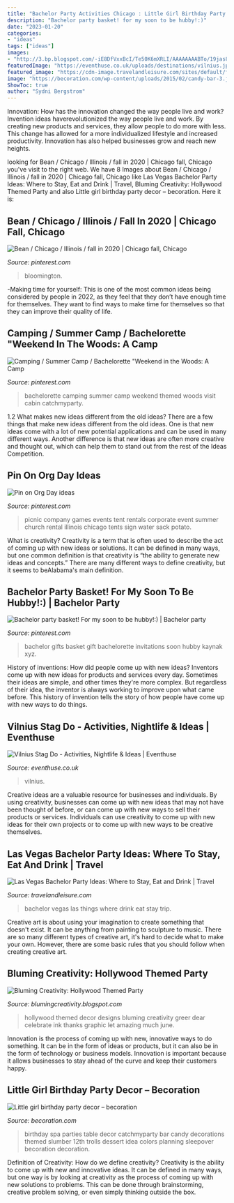 ```yaml
---
title: "Bachelor Party Activities Chicago : Little Girl Birthday Party Decor – Becoration"
description: "Bachelor party basket! for my soon to be hubby!:)"
date: "2023-01-20"
categories:
- "ideas"
tags: ["ideas"]
images:
- "http://3.bp.blogspot.com/-iE8DfVxxBcI/Te50K6mXRLI/AAAAAAAABTo/19jas8C0elw/s1600/IMG_0258.JPG"
featuredImage: "https://eventhuse.co.uk/uploads/destinations/vilnius.jpg"
featured_image: "https://cdn-image.travelandleisure.com/sites/default/files/styles/1600x1000/public/1523571655/bachelor-party-las-vegas-LVBACH0418.jpg?itok=kv8eLMVK"
image: "https://becoration.com/wp-content/uploads/2015/02/candy-bar-3.jpg"
ShowToc: true
author: "Sydni Bergstrom"
---
```



Innovation: How has the innovation changed the way people live and work?
Invention ideas haverevolutionized the way people live and work. By creating new products and services, they allow people to do more with less. This change has allowed for a more individualized lifestyle and increased productivity. Innovation has also helped businesses grow and reach new heights.

	

		
looking for Bean / Chicago / Illinois / fall in 2020 | Chicago fall, Chicago you've visit to the right web. We have 8 Images about Bean / Chicago / Illinois / fall in 2020 | Chicago fall, Chicago like Las Vegas Bachelor Party Ideas: Where to Stay, Eat and Drink | Travel, Bluming Creativity: Hollywood Themed Party and also Little girl birthday party decor – becoration. Here it is:
		
    
## Bean / Chicago / Illinois / Fall In 2020 | Chicago Fall, Chicago

<img loading=lazy src="https://i.pinimg.com/originals/b1/14/18/b114184957bd3b9da7c9026bb57d2596.jpg" onerror="this.onerror=null;this.src='https://tse3.mm.bing.net/th?id=OIP.508zfwSOJCW_KenMgNlrcAHaLH&amp;pid=15.1';" alt="Bean / Chicago / Illinois / fall in 2020 | Chicago fall, Chicago">

_Source: pinterest.com_

>bloomington. 

	

-Making time for yourself: This is one of the most common ideas being considered by people in 2022, as they feel that they don’t have enough time for themselves. They want to find ways to make time for themselves so that they can improve their quality of life.

    
## Camping / Summer Camp / Bachelorette &quot;Weekend In The Woods: A Camp

<img loading=lazy src="https://i.pinimg.com/736x/5f/77/87/5f7787153857458ed25dd0afd06abe69.jpg" onerror="this.onerror=null;this.src='https://tse3.mm.bing.net/th?id=OIP.-wROEdlz6LRb5BizUBF_WAHaLH&amp;pid=15.1';" alt="Camping / Summer Camp / Bachelorette &quot;Weekend in the Woods: A Camp">

_Source: pinterest.com_

>bachelorette camping summer camp weekend themed woods visit cabin catchmyparty. 

	

1.2 What makes new ideas different from the old ideas?
There are a few things that make new ideas different from the old ideas. One is that new ideas come with a lot of new potential applications and can be used in many different ways. Another difference is that new ideas are often more creative and thought out, which can help them to stand out from the rest of the Ideas Competition.

    
## Pin On Org Day Ideas

<img loading=lazy src="https://i.pinimg.com/736x/3e/b1/5f/3eb15f87fd31c4db468247429fee8106--picnic-games-picnic-ideas.jpg" onerror="this.onerror=null;this.src='https://tse2.mm.bing.net/th?id=OIP.GgEmz8rV-CeDIHunAUFCngHaFJ&amp;pid=15.1';" alt="Pin on Org Day ideas">

_Source: pinterest.com_

>picnic company games events tent rentals corporate event summer church rental illinois chicago tents sign water sack potato. 

	

What is creativity?
Creativity is a term that is often used to describe the act of coming up with new ideas or solutions. It can be defined in many ways, but one common definition is that creativity is “the ability to generate new ideas and concepts.” There are many different ways to define creativity, but it seems to beAlabama's main definition.

    
## Bachelor Party Basket! For My Soon To Be Hubby!:) | Bachelor Party

<img loading=lazy src="https://i.pinimg.com/originals/46/f8/56/46f856b13e53be81e397445ca6dffcf4.jpg" onerror="this.onerror=null;this.src='https://tse4.mm.bing.net/th?id=OIP.n9I4utdY3BpfXpb7Rx0fRAHaJ4&amp;pid=15.1';" alt="Bachelor party basket! For my soon to be hubby!:) | Bachelor party">

_Source: pinterest.com_

>bachelor gifts basket gift bachelorette invitations soon hubby kaynak xyz. 

	

History of inventions: How did people come up with new ideas?
Inventors come up with new ideas for products and services every day. Sometimes their ideas are simple, and other times they're more complex. But regardless of their idea, the inventor is always working to improve upon what came before. This history of invention tells the story of how people have come up with new ways to do things.

    
## Vilnius Stag Do - Activities, Nightlife &amp; Ideas | Eventhuse

<img loading=lazy src="https://eventhuse.co.uk/uploads/destinations/vilnius.jpg" onerror="this.onerror=null;this.src='https://tse4.mm.bing.net/th?id=OIP.CPfIstaoO_n7Du_6RZ9vegHaEK&amp;pid=15.1';" alt="Vilnius Stag Do - Activities, Nightlife &amp; Ideas | Eventhuse">

_Source: eventhuse.co.uk_

>vilnius. 

	

Creative ideas are a valuable resource for businesses and individuals. By using creativity, businesses can come up with new ideas that may not have been thought of before, or can come up with new ways to sell their products or services. Individuals can use creativity to come up with new ideas for their own projects or to come up with new ways to be creative themselves.

    
## Las Vegas Bachelor Party Ideas: Where To Stay, Eat And Drink | Travel

<img loading=lazy src="https://cdn-image.travelandleisure.com/sites/default/files/styles/1600x1000/public/1523571655/bachelor-party-las-vegas-LVBACH0418.jpg?itok=kv8eLMVK" onerror="this.onerror=null;this.src='https://tse3.mm.bing.net/th?id=OIP.xWDHhfXQYzZSxIR3HYmmAgHaEo&amp;pid=15.1';" alt="Las Vegas Bachelor Party Ideas: Where to Stay, Eat and Drink | Travel">

_Source: travelandleisure.com_

>bachelor vegas las things where drink eat stay trip. 

	

Creative art is about using your imagination to create something that doesn't exist. It can be anything from painting to sculpture to music. There are so many different types of creative art, it's hard to decide what to make your own. However, there are some basic rules that you should follow when creating creative art.

    
## Bluming Creativity: Hollywood Themed Party

<img loading=lazy src="http://3.bp.blogspot.com/-iE8DfVxxBcI/Te50K6mXRLI/AAAAAAAABTo/19jas8C0elw/s1600/IMG_0258.JPG" onerror="this.onerror=null;this.src='https://tse4.mm.bing.net/th?id=OIP.yjtG-40zRITTrGKGrzOAeAHaE8&amp;pid=15.1';" alt="Bluming Creativity: Hollywood Themed Party">

_Source: blumingcreativity.blogspot.com_

>hollywood themed decor designs bluming creativity greer dear celebrate ink thanks graphic let amazing much june. 

	

Innovation is the process of coming up with new, innovative ways to do something. It can be in the form of ideas or products, but it can also be in the form of technology or business models. Innovation is important because it allows businesses to stay ahead of the curve and keep their customers happy.

    
## Little Girl Birthday Party Decor – Becoration

<img loading=lazy src="https://becoration.com/wp-content/uploads/2015/02/candy-bar-3.jpg" onerror="this.onerror=null;this.src='https://tse4.mm.bing.net/th?id=OIP.tJqLQXRLjTLMskAiPszTcAHaLK&amp;pid=15.1';" alt="Little girl birthday party decor – becoration">

_Source: becoration.com_

>birthday spa parties table decor catchmyparty bar candy decorations themed slumber 12th trolls dessert idea colors planning sleepover becoration decoration. 

	

Definition of Creativity: How do we define creativity?
Creativity is the ability to come up with new and innovative ideas. It can be defined in many ways, but one way is by looking at creativity as the process of coming up with new solutions to problems. This can be done through brainstorming, creative problem solving, or even simply thinking outside the box.

